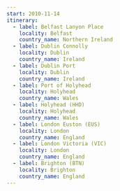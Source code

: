 ```yaml
---
start: 2010-11-14
itinerary:
  - label: Belfast Lanyon Place
    locality: Belfast
    country_name: Northern Ireland
  - label: Dublin Connolly
    locality: Dublin
    country_name: Ireland
  - label: Dublin Port
    locality: Dublin
    country_name: Ireland
  - label: Port of Holyhead
    locality: Holyhead
    country_name: Wales
  - label: Holyhead (HHD)
    locality: Holyhead
    country_name: Wales
  - label: London Euston (EUS)
    locality: London
    country_name: England
  - label: London Victoria (VIC)
    locality: London
    country_name: England
  - label: Brighton (BTN)
    locality: Brighton
    country_name: England
---
```

